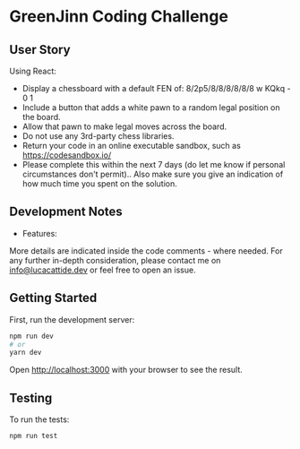 # GreenJinn Coding Challenge

## User Story

Using React:
- Display a chessboard with a default FEN of: 8/2p5/8/8/8/8/8/8 w KQkq - 0 1
- Include a button that adds a white pawn to a random legal position on the board.
- Allow that pawn to make legal moves across the board.
- Do not use any 3rd-party chess libraries.
- Return your code in an online executable sandbox, such as https://codesandbox.io/
- Please complete this within the next 7 days (do let me know if personal circumstances don't permit).. Also make sure you give an indication of how much time you spent on the solution.

## Development Notes

- Features:


More details are indicated inside the code comments - where needed.
For any further in-depth consideration, please contact me on info@lucacattide.dev or feel free to open an issue.

## Getting Started

First, run the development server:

```bash
npm run dev
# or
yarn dev
```

Open [http://localhost:3000](http://localhost:3000) with your browser to see the result.

## Testing

To run the tests:

```
npm run test
```